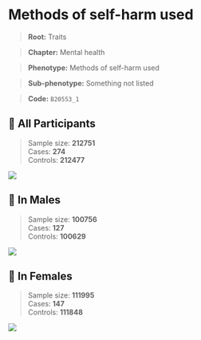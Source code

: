 # Methods of self-harm used
> **Root:** Traits  

> **Chapter:** Mental health  

> **Phenotype:** Methods of self-harm used  

> **Sub-phenotype:** Something not listed  

> **Code:** `B20553_1`

## 🧪 All Participants  
> Sample size: **212751**  
> Cases: **274**  
> Controls: **212477**
<img src="/Traits/Figures/ALL/B20553_1.png"/>
<CsvTable src="/public/Traits/Data/ALL/LG_B20553_1.csv" label="🔍 View full results" />

## 👨 In Males  
> Sample size: **100756**  
> Cases: **127**  
> Controls: **100629**
<img src="/Traits/Figures/Male/B20553_1.png"/>
<CsvTable src="/public/Traits/Data/Male/LG_B20553_1.csv" label="🔍 View full results" />

## 👩 In Females  
> Sample size: **111995**  
> Cases: **147**  
> Controls: **111848**
<img src="/Traits/Figures/Female/B20553_1.png"/>
<CsvTable src="/public/Traits/Data/Female/LG_B20553_1.csv" label="🔍 View full results" />
